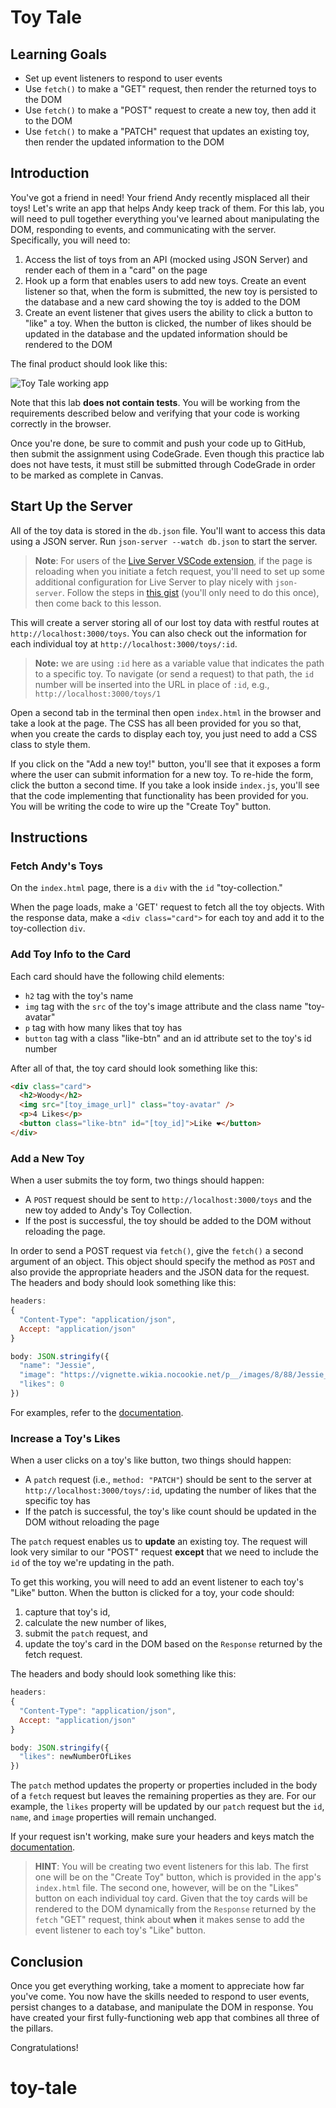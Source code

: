 # Toy Tale

## Learning Goals

- Set up event listeners to respond to user events
- Use `fetch()` to make a "GET" request, then render the returned toys to the
  DOM
- Use `fetch()` to make a "POST" request to create a new toy, then add it to the
  DOM
- Use `fetch()` to make a "PATCH" request that updates an existing toy, then
  render the updated information to the DOM

## Introduction

You've got a friend in need! Your friend Andy recently misplaced all their toys!
Let's write an app that helps Andy keep track of them. For this lab, you will
need to pull together everything you've learned about manipulating the DOM,
responding to events, and communicating with the server. Specifically, you will
need to:

1. Access the list of toys from an API (mocked using JSON Server) and render
   each of them in a "card" on the page
2. Hook up a form that enables users to add new toys. Create an event listener
   so that, when the form is submitted, the new toy is persisted to the database
   and a new card showing the toy is added to the DOM
3. Create an event listener that gives users the ability to click a button to
   "like" a toy. When the button is clicked, the number of likes should be
   updated in the database and the updated information should be rendered to the
   DOM

The final product should look like this:

![Toy Tale working app](https://curriculum-content.s3.amazonaws.com/phase-1/communicating-with-the-server/toy_tale.gif)

Note that this lab **does not contain tests**. You will be working from the
requirements described below and verifying that your code is working correctly
in the browser.

Once you're done, be sure to commit and push your code up to GitHub, then submit
the assignment using CodeGrade. Even though this practice lab does not have
tests, it must still be submitted through CodeGrade in order to be marked as
complete in Canvas.

## Start Up the Server

All of the toy data is stored in the `db.json` file. You'll want to access this
data using a JSON server. Run `json-server --watch db.json` to start the server.

> **Note**: For users of the [Live Server VSCode extension][live-server], if the
> page is reloading when you initiate a fetch request, you'll need to set up
> some additional configuration for Live Server to play nicely with
> `json-server`. Follow the steps in [this gist][live-server settings] (you'll
> only need to do this once), then come back to this lesson.

[live-server]:
  https://marketplace.visualstudio.com/items?itemName=ritwickdey.LiveServer
[live-server settings]:
  https://gist.github.com/ihollander/cc5f36c6447d15dea6a16f68d82aacf7

This will create a server storing all of our lost toy data with restful routes
at `http://localhost:3000/toys`. You can also check out the information for each
individual toy at `http://localhost:3000/toys/:id`.

> **Note:** we are using `:id` here as a variable value that indicates the path
> to a specific toy. To navigate (or send a request) to that path, the `id`
> number will be inserted into the URL in place of `:id`, e.g.,
> `http://localhost:3000/toys/1`

Open a second tab in the terminal then open `index.html` in the browser and take
a look at the page. The CSS has all been provided for you so that, when you
create the cards to display each toy, you just need to add a CSS class to style
them.

If you click on the "Add a new toy!" button, you'll see that it exposes a form
where the user can submit information for a new toy. To re-hide the form, click
the button a second time. If you take a look inside `index.js`, you'll see that
the code implementing that functionality has been provided for you. You will be
writing the code to wire up the "Create Toy" button.

## Instructions

### Fetch Andy's Toys

On the `index.html` page, there is a `div` with the `id` "toy-collection."

When the page loads, make a 'GET' request to fetch all the toy objects. With the
response data, make a `<div class="card">` for each toy and add it to the
toy-collection `div`.

### Add Toy Info to the Card

Each card should have the following child elements:

- `h2` tag with the toy's name
- `img` tag with the `src` of the toy's image attribute and the class name
  "toy-avatar"
- `p` tag with how many likes that toy has
- `button` tag with a class "like-btn" and an id attribute set to the toy's id
  number

After all of that, the toy card should look something like this:

```html
<div class="card">
  <h2>Woody</h2>
  <img src="[toy_image_url]" class="toy-avatar" />
  <p>4 Likes</p>
  <button class="like-btn" id="[toy_id]">Like ❤️</button>
</div>
```

### Add a New Toy

When a user submits the toy form, two things should happen:

- A `POST` request should be sent to `http://localhost:3000/toys` and the new
  toy added to Andy's Toy Collection.
- If the post is successful, the toy should be added to the DOM without
  reloading the page.

In order to send a POST request via `fetch()`, give the `fetch()` a second
argument of an object. This object should specify the method as `POST` and also
provide the appropriate headers and the JSON data for the request. The headers
and body should look something like this:

```js
headers:
{
  "Content-Type": "application/json",
  Accept: "application/json"
}

body: JSON.stringify({
  "name": "Jessie",
  "image": "https://vignette.wikia.nocookie.net/p__/images/8/88/Jessie_Toy_Story_3.png/revision/latest?cb=20161023024601&path-prefix=protagonist",
  "likes": 0
})
```

For examples, refer to the [documentation][fetch docs].

### Increase a Toy's Likes

When a user clicks on a toy's like button, two things should happen:

- A `patch` request (i.e., `method: "PATCH"`) should be sent to the server at
  `http://localhost:3000/toys/:id`, updating the number of likes that the
  specific toy has
- If the patch is successful, the toy's like count should be updated in the DOM
  without reloading the page

The `patch` request enables us to **update** an existing toy. The request will
look very similar to our "POST" request **except** that we need to include the
`id` of the toy we're updating in the path.

To get this working, you will need to add an event listener to each toy's "Like"
button. When the button is clicked for a toy, your code should:

1. capture that toy's id,
2. calculate the new number of likes,
3. submit the `patch` request, and
4. update the toy's card in the DOM based on the `Response` returned by the
   fetch request.

The headers and body should look something like this:

```js
headers:
{
  "Content-Type": "application/json",
  Accept: "application/json"
}

body: JSON.stringify({
  "likes": newNumberOfLikes
})
```

The `patch` method updates the property or properties included in the body of a
`fetch` request but leaves the remaining properties as they are. For our
example, the `likes` property will be updated by our `patch` request but the
`id`, `name`, and `image` properties will remain unchanged.

If your request isn't working, make sure your headers and keys match the
[documentation][fetch docs].

> **HINT**: You will be creating two event listeners for this lab. The first one
> will be on the "Create Toy" button, which is provided in the app's
> `index.html` file. The second one, however, will be on the "Likes" button on
> each individual toy card. Given that the toy cards will be rendered to the DOM
> dynamically from the `Response` returned by the `fetch` "GET" request, think
> about **when** it makes sense to add the event listener to each toy's "Like"
> button.

## Conclusion

Once you get everything working, take a moment to appreciate how far you've
come. You now have the skills needed to respond to user events, persist changes
to a database, and manipulate the DOM in response. You have created your first
fully-functioning web app that combines all three of the pillars.

Congratulations!

[fetch docs]:
  https://developer.mozilla.org/en-US/docs/Web/API/Fetch_API/Using_Fetch#Supplying_request_options
# toy-tale

